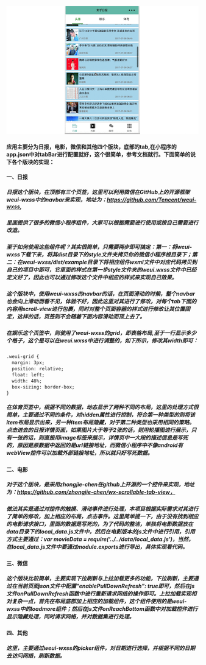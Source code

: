 ![img](https://github.com/zxhandroid/SmallReader/blob/master/sr.gif)

#### 应用主要分为日报，电影，微信和其他四个版块，底部的tab,在小程序的app.json中对tabBar进行配置就好，这个很简单，参考文档就行。下面简单的说下各个版块的实现：
#### 一、日报
##### 日报这个版块，在顶部有三个页签，这里可以利用微信在GitHub上的开源框架weui-wxss中的navbar来实现，地址为：https://github.com/Tencent/weui-wxss,
##### 里面提供了很多的微信小程序组件，大家可以根据需要进行使用或按自己需要进行改造。
##### 至于如何使用这些组件呢？其实很简单，只需要两步即可搞定：第一：将weui-wxss下载下来，将其dist目录下的style文件夹拷贝你的微信小程序根目录下；第二：在weui-wxss/dist/example目录下将相应组件wxml文件中对应代码拷贝到自己的项目中即可，它里面的样式在第一步style文件夹的weui.wxss文件中已经定义好了，因此也可以通过修改这个文件中相应的样式来实现自己效果。
##### 这个版块中，使用weui-wxss的navbar的话，在页面滑动的时候，整个navbar也会向上滑动而看不见，体验不好，因此这里对其进行了修改，对每个tab下面的内容用scroll-view进行包裹，同时对整个页面容器的样式进行修改让其位置固定，这样的话，页签则不会随着下面内容滑动而顶上去了。
##### 在娱乐这个页签中，则使用了weui-wxss的grid，即表格布局,至于一行显示多少个格子，这个是可以在weui.wxss中进行调整的，如下所示，修改其width即可：
    .weui-grid {
      margin: 3px;
      position: relative;
      float: left;
      width: 48%;
      box-sizing: border-box;
    }
##### 在体育页签中，根据不同的数据，动态显示了两种不同的布局，这里的处理方式很简单，主要通过不同的条件，对hidden属性进行控制，符合第一种类型的则将该item布局显示出来，另一种item布局隐藏，对于第二种类型也采用相同的策略。点击进去的日报详情页面，如果图片大于等于2张的话，则用轮播图进行展示，只有一张的话，则直接用image标签来展示，详情页中一大段的描述信息是写死的，原因是原数据中返回的是url链接地址，而微信小程序中不像android有webView控件可以加载外部链接地址，所以就只好写死数据。
#### 二、电影
##### 对于这个版块，是采用zhongjie-chen在github上开源的一个控件来实现，地址为：https://github.com/zhongjie-chen/wx-scrollable-tab-view，
##### 做法其实是通过对控件的触摸、滑动事件进行处理，本项目根据实际需求对其进行了简单的修改，加上相应的布局，点击事件。这里简单提一下，由于没有找到相应的电影请求接口，里面的数据是写死的，为了代码的整洁，单独将电影数据放在data目录下的local_data.js文件中，然后在电影版本的js文件中进行引用，引用方式主要通过：var movieData = require('../../data/local_data.js')，当然，在local_data.js文件中要通过module.exports进行导出，具体实现看代码。
#### 三、微信
##### 这个版块比较简单，主要实现下拉刷新与上拉加载更多的功能，下拉刷新，主要通过在当前页面json文件中配置"enablePullDownRefresh": true即可，然后在js文件onPullDownRefresh函数中进行重新请求网络的操作即可。上拉加载实现相对复杂一点，首先在布局底部加上相应的加载组件，这个组件使用的是weui-wxss中的loadmore组件；然后在js文件onReachBottom函数中对加载控件进行显示隐藏处理，同时请求网络，并对数据集进行处理。
#### 四、其他
##### 这里，主要通过weui-wxss的picker组件，对日期进行选择，并根据不同的日期去访问网络，刷新数据。
